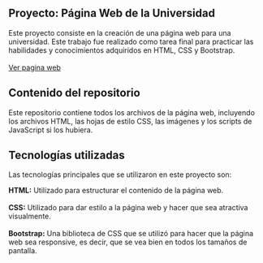 ## Proyecto: Página Web de la Universidad
Este proyecto consiste en la creación de una página web para una universidad. Este trabajo fue realizado como tarea final para practicar las habilidades y conocimientos adquiridos en HTML, CSS y Bootstrap.
<br>
<br>
<a href="https://santibrito.github.io/UNTREF/">Ver pagina web</a>

## Contenido del repositorio
Este repositorio contiene todos los archivos de la página web, incluyendo los archivos HTML, las hojas de estilo CSS, las imágenes y los scripts de JavaScript si los hubiera.

## Tecnologías utilizadas
Las tecnologías principales que se utilizaron en este proyecto son:

**HTML:** Utilizado para estructurar el contenido de la página web. <br><br>
**CSS:** Utilizado para dar estilo a la página web y hacer que sea atractiva visualmente. <br><br>
**Bootstrap:** Una biblioteca de CSS que se utilizó para hacer que la página web sea responsive, es decir, que se vea bien en todos los tamaños de pantalla.

